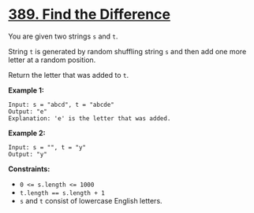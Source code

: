 # [389. Find the Difference](https://leetcode.com/problems/find-the-difference/)

You are given two strings `s` and `t`.

String `t` is generated by random shuffling string `s` and then add one more letter at a random position.

Return the letter that was added to `t`.

**Example 1:** 

```
Input: s = "abcd", t = "abcde"
Output: "e"
Explanation: 'e' is the letter that was added.
```

**Example 2:** 

```
Input: s = "", t = "y"
Output: "y"
```

**Constraints:** 

- `0 <= s.length <= 1000`
- `t.length == s.length + 1`
- `s` and `t` consist of lowercase English letters.
